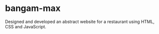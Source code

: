 # bangam-max

Designed and developed an abstract website for a restaurant using HTML, CSS and JavaScript.
